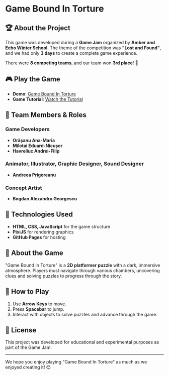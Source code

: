 # Game Bound In Torture

## 🏆 About the Project
This game was developed during a **Game Jam** organized by **Amber and Echo Winter School**. The theme of the competition was **"Lost and Found"**, and we had only **3 days** to create a complete game experience.

There were **8 competing teams**, and our team won **3rd place**! 🎉

## 🎮 Play the Game
- **Demo**: [Game Bound In Torture](https://orasanuana.github.io/Game_Bound_In_Torture/)
- **Game Tutorial**: [Watch the Tutorial](https://github.com/OrasanuAna/Game_Bound_In_Torture/blob/master/Bound%20In%20torture%20Tutorial.mp4)

## 👥 Team Members & Roles

### **Game Developers**
- **Orășanu Ana-Maria**
- **Milotai Eduard-Nicușor**
- **Havreliuc Andrei-Filip**

### **Animator, Illustrator, Graphic Designer, Sound Designer**
- **Andreea Prigoreanu**

### **Concept Artist**
- **Bogdan Alexandru Georgescu**

## 🔧 Technologies Used
- **HTML, CSS, JavaScript** for the game structure
- **PixiJS** for rendering graphics
- **GitHub Pages** for hosting

## 📖 About the Game
"Game Bound In Torture" is a **2D platformer puzzle** with a dark, immersive atmosphere. Players must navigate through various chambers, uncovering clues and solving puzzles to progress through the story.

## 🚀 How to Play
1. Use **Arrow Keys** to move.
2. Press **Spacebar** to jump.
3. Interact with objects to solve puzzles and advance through the game.

## 📜 License
This project was developed for educational and experimental purposes as part of the Game Jam.

---

We hope you enjoy playing "Game Bound In Torture" as much as we enjoyed creating it! 😊
